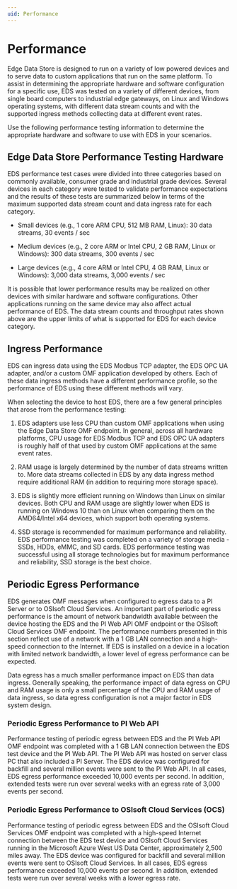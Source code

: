```yaml
---
uid: Performance
---
```


# Performance

Edge Data Store is designed to run on a variety of low powered devices and to serve data to custom applications that run on the same platform. To assist in determining the appropriate hardware and software configuration for a specific use, EDS was tested on a variety of different devices, from single board computers to industrial edge gateways, on Linux and Windows operating systems, with different data stream counts and with the supported ingress methods collecting data at different event rates.

Use the following performance testing information to determine the appropriate hardware and software to use with EDS in your scenarios.

## Edge Data Store Performance Testing Hardware

EDS performance test cases were divided into three categories based on commonly available, consumer grade and industrial grade devices. Several devices in each category were tested to validate performance expectations and the results of these tests are summarized below in terms of the maximum supported data stream count and data ingress rate for each category.

* Small devices (e.g., 1 core ARM CPU, 512 MB RAM, Linux): 30 data streams, 30 events / sec

* Medium devices (e.g., 2 core ARM or Intel CPU, 2 GB RAM, Linux or Windows): 300 data streams, 300 events / sec

* Large devices (e.g., 4 core ARM or Intel CPU, 4 GB RAM, Linux or Windows): 3,000 data streams, 3,000 events / sec

It is possible that lower performance results may be realized on other devices with similar hardware and software configurations. Other applications running on the same device may also affect actual performance of EDS. The data stream counts and throughput rates shown above are the upper limits of what is supported for EDS for each device category.

## Ingress Performance

EDS can ingress data using the EDS Modbus TCP adapter, the EDS OPC UA adapter, and/or a custom OMF application developed by others. Each of these data ingress methods have a different performance profile, so the performance of EDS using these different methods will vary.

When selecting the device to host EDS, there are a few general principles that arose from the performance testing:

1. EDS adapters use less CPU than custom OMF applications when using the Edge Data Store OMF endpoint. In general, across all hardware platforms, CPU usage for EDS Modbus TCP and EDS OPC UA adapters is roughly half of that used by custom OMF applications at the same event rates.

1. RAM usage is largely determined by the number of data streams written to. More data streams collected in EDS by any data ingress method require additional RAM (in addition to requiring more storage space).

1. EDS is slightly more efficient running on Windows than Linux on similar devices. Both CPU and RAM usage are slightly lower when EDS is running on Windows 10 than on Linux when comparing them on the AMD64/Intel x64 devices, which support both operating systems.

1. SSD storage is recommended for maximum performance and reliability. EDS performance testing was completed on a variety of storage media - SSDs, HDDs, eMMC, and SD cards. EDS performance testing was successful using all storage technologies but for maximum performance and reliability, SSD storage is the best choice.

## Periodic Egress Performance

EDS generates OMF messages when configured to egress data to a PI Server or to OSIsoft Cloud Services. An important part of periodic egress performance is the amount of network bandwidth available between the device hosting the EDS and the PI Web API OMF endpoint or the OSIsoft Cloud Services OMF endpoint. The performance numbers presented in this section reflect use of a network with a 1 GB LAN connection and a high-speed connection to the Internet. If EDS is installed on a device in a location with limited network bandwidth, a lower level of egress performance can be expected.

Data egress has a much smaller performance impact on EDS than data ingress. Generally speaking, the performance impact of data egress on CPU and RAM usage is only a small percentage of the CPU and RAM usage of data ingress, so data egress configuration is not a major factor in EDS system design.

### Periodic Egress Performance to PI Web API

Performance testing of periodic egress between EDS and the PI Web API OMF endpoint was completed with a 1 GB LAN connection between the EDS test device and the PI Web API. The PI Web API was hosted on server class PC that also included a PI Server. The EDS device was configured for backfill and several million events were sent to the PI Web API. In all cases, EDS egress performance exceeded 10,000 events per second. In addition, extended tests were run over several weeks with an egress rate of 3,000 events per second.

### Periodic Egress Performance to OSIsoft Cloud Services (OCS)

Performance testing of periodic egress between EDS and the OSIsoft Cloud Services OMF endpoint was completed with a high-speed Internet connection between the EDS test device and OSIsoft Cloud Services running in the Microsoft Azure West US Data Center, approximately 2,500 miles away. The EDS device was configured for backfill and several million events were sent to OSIsoft Cloud Services. In all cases, EDS egress performance exceeded 10,000 events per second. In addition, extended tests were run over several weeks with a lower egress rate.
